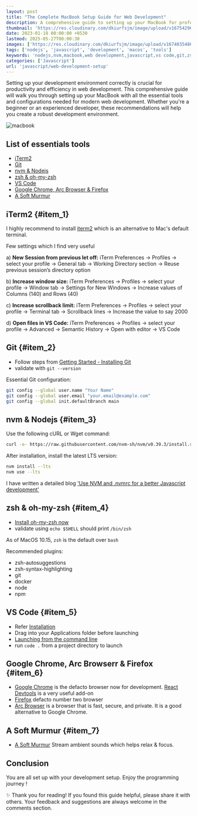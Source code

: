 ```yaml
---
layout: post
title: "The Complete MacBook Setup Guide for Web Development"
description: A comprehensive guide to setting up your MacBook for professional web development. Learn essential tools, configurations, and best practices for an efficient development environment.
thumbnail: 'https://res.cloudinary.com/dkiurfsjm/image/upload/v1675429691/JavaScript_v4qblf.jpg'
date: 2023-01-18 00:00:00 +0530
lastmod: 2025-05-27T00:00:30
images: ['https://res.cloudinary.com/dkiurfsjm/image/upload/v1674035486/macbook_development_b0rlfv_vi6k9t.jpg']
tags: ['nodejs', 'javascript', 'development', 'macos', 'tools']
keywords: 'nodejs,nvm,macbook,web development,javascript,vs code,git,zsh,m1,apple,development setup,homebrew,docker,postman'
categories: ['Javascript']
url: 'javascript/web-development-setup'
---
```


Setting up your development environment correctly is crucial for productivity and efficiency in web development. This comprehensive guide will walk you through setting up your MacBook with all the essential tools and configurations needed for modern web development. Whether you're a beginner or an experienced developer, these recommendations will help you create a robust development environment.

![macbook](https://res.cloudinary.com/dkiurfsjm/image/upload/v1674035486/macbook_development_b0rlfv_vi6k9t.jpg)

## List of essentials tools
- [iTerm2](#item_1)
- [Git](#item_2)
- [nvm & Nodejs](#item_3)
- [zsh & oh-my-zsh](#item_4)
- [VS Code](#item_5)
- [Google Chrome, Arc Browser & Firefox](#item_6)
- [A Soft Murmur](#item_7)

## iTerm2 {#item_1}

I highly recommend to install [iterm2](https://iterm2.com/downloads.html) which is an alternative to Mac's default terminal.

Few settings which I find very useful

a) **New Session from previous let off:** iTerm Preferences → Profiles → select your profile → General tab → Working Directory section → Reuse previous session’s directory option

b) **Increase window size:** iTerm Preferences → Profiles → select your profile → Window tab → Settings for New Windows → Increase values of Columns (140) and Rows (40)

c) **Increase scrollback limit:** iTerm Preferences → Profiles → select your profile → Terminal tab → Scrollback lines → Increase the value to say 2000

d) **Open files in VS Code:** iTerm Preferences → Profiles → select your profile → Advanced → Semantic History → Open with editor → VS Code

## Git {#item_2}

- Follow steps from [Getting Started - Installing Git](https://git-scm.com/book/en/v2/Getting-Started-Installing-Git)
- validate with `git --version`

Essential Git configuration:

```sh
git config --global user.name "Your Name"
git config --global user.email "your.email@example.com"
git config --global init.defaultBranch main
```

## nvm & Nodejs {#item_3}

Use the following cURL or Wget command:

```sh
curl -o- https://raw.githubusercontent.com/nvm-sh/nvm/v0.39.3/install.sh | bash
```

After installation, install the latest LTS version:
```sh
nvm install --lts
nvm use --lts
```

I have written a detailed blog ['Use NVM and .nvmrc for a better Javascript development'](https://techinsights.manisuec.com/nodejs/nvm-nodejs-nvmrc/)

## zsh & oh-my-zsh {#item_4}

- [Install oh-my-zsh now](https://ohmyz.sh/#install) 
- validate using `echo $SHELL` should print `/bin/zsh`

As of MacOS 10.15, `zsh` is the default over `bash`

Recommended plugins:

- zsh-autosuggestions
- zsh-syntax-highlighting
- git
- docker
- node
- npm

## VS Code {#item_5}

- Refer [Installation](https://code.visualstudio.com/docs/setup/mac#_installation)
- Drag into your Applications folder before launching
- [Launching from the command line](https://code.visualstudio.com/docs/setup/mac#_launching-from-the-command-line)
- run `code .` from a project directory to launch

## Google Chrome, Arc Browserr & Firefox {#item_6}

- [Google Chrome](https://www.google.com/chrome/) is the defacto browser now for development. [React Devtools](https://chrome.google.com/webstore/detail/react-developer-tools/fmkadmapgofadopljbjfkapdkoienihi?hl=en) is a very useful add-on
- [Firefox](https://www.mozilla.org/en-GB/firefox/new/) defacto number two browser
- [Arc Browser](https://arc.net/) is a browser that is fast, secure, and private. It is a good alternative to Google Chrome.

## A Soft Murmur {#item_7}

- [A Soft Murmur](https://asoftmurmur.com) Stream ambient sounds which helps relax & focus.

## Conclusion

You are all set up with your development setup. Enjoy the programming journey !

✨ Thank you for reading! If you found this guide helpful, please share it with others. Your feedback and suggestions are always welcome in the comments section.

